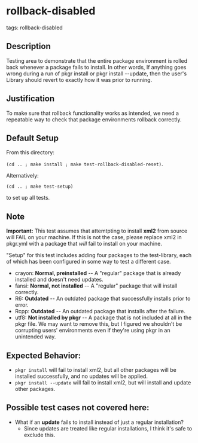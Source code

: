 # rollback-disabled
tags: rollback-disabled

## Description
Testing area to demonstrate that the entire package environment is rolled back
whenever a package fails to install. In other words, If anything goes wrong
during a run of pkgr install or pkgr install --update, then the user's Library
should revert to exactly how it was prior to running.

## Justification
To make sure that rollback functionality works as intended, we need a repeatable way to check that package environments rollback correctly.

## Default Setup
From this directory:

`(cd .. ; make install ; make test-rollback-disabled-reset)`.

Alternatively:

`(cd .. ; make test-setup)`

to set up all tests.

## Note
**Important:**
This test assumes that attemtpting to install **xml2** from source will FAIL on your machine. If this is not the case, please replace xml2 in pkgr.yml with a package that _will_ fail to install on your machine.


"Setup" for this test includes adding four packages to the test-library, each of
which has been configured in some way to test a different case.

* crayon: **Normal, preinstalled** -- A "regular" package that is already installed and doesn't need updates.
* fansi: **Normal, not installed** -- A "regular" package that will install correctly.
* R6: **Outdated** -- An outdated package that successfully installs prior to error.
* Rcpp: **Outdated** -- An outdated package that installs after the failure.
* utf8: **Not installed by pkgr** -- A package that is not included at all in the pkgr file. We may want to remove this, but I figured we shouldn't be corrupting users' environments even if they're using pkgr in an unintended way.

## Expected Behavior:

* `pkgr install` will fail to install xml2, but all other packages will be installed successfully, and no updates will be applied.
* `pkgr install --update` will fail to install xml2, but will install and update other packages.


## Possible test cases not covered here:
* What if an **update** fails to install instead of just a regular installation?
  - Since updates are treated like regular installations, I think it's safe to exclude this.
